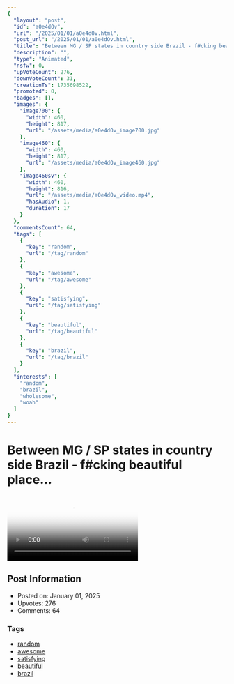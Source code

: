 ```yaml
---
{
  "layout": "post",
  "id": "a0e4dOv",
  "url": "/2025/01/01/a0e4dOv.html",
  "post_url": "/2025/01/01/a0e4dOv.html",
  "title": "Between MG / SP states in country side Brazil - f#cking beautiful place...",
  "description": "",
  "type": "Animated",
  "nsfw": 0,
  "upVoteCount": 276,
  "downVoteCount": 31,
  "creationTs": 1735698522,
  "promoted": 0,
  "badges": [],
  "images": {
    "image700": {
      "width": 460,
      "height": 817,
      "url": "/assets/media/a0e4dOv_image700.jpg"
    },
    "image460": {
      "width": 460,
      "height": 817,
      "url": "/assets/media/a0e4dOv_image460.jpg"
    },
    "image460sv": {
      "width": 460,
      "height": 816,
      "url": "/assets/media/a0e4dOv_video.mp4",
      "hasAudio": 1,
      "duration": 17
    }
  },
  "commentsCount": 64,
  "tags": [
    {
      "key": "random",
      "url": "/tag/random"
    },
    {
      "key": "awesome",
      "url": "/tag/awesome"
    },
    {
      "key": "satisfying",
      "url": "/tag/satisfying"
    },
    {
      "key": "beautiful",
      "url": "/tag/beautiful"
    },
    {
      "key": "brazil",
      "url": "/tag/brazil"
    }
  ],
  "interests": [
    "random",
    "brazil",
    "wholesome",
    "woah"
  ]
}
---
```


# Between MG / SP states in country side Brazil - f#cking beautiful place...

<video controls playsinline loop poster="/assets/media/a0e4dOv_image460.jpg">
  <source src="/assets/media/a0e4dOv_video.mp4" type="video/mp4">
  Your browser does not support the video tag.
</video>

## Post Information

- Posted on: January 01, 2025
- Upvotes: 276
- Comments: 64

### Tags

- [random](/tag/random)
- [awesome](/tag/awesome)
- [satisfying](/tag/satisfying)
- [beautiful](/tag/beautiful)
- [brazil](/tag/brazil)
